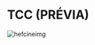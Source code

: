 # TCC (PRÉVIA)
![hefcineimg](https://user-images.githubusercontent.com/85528622/197913204-b7565aa2-e794-4854-a04a-eeaf045a00a5.png)
